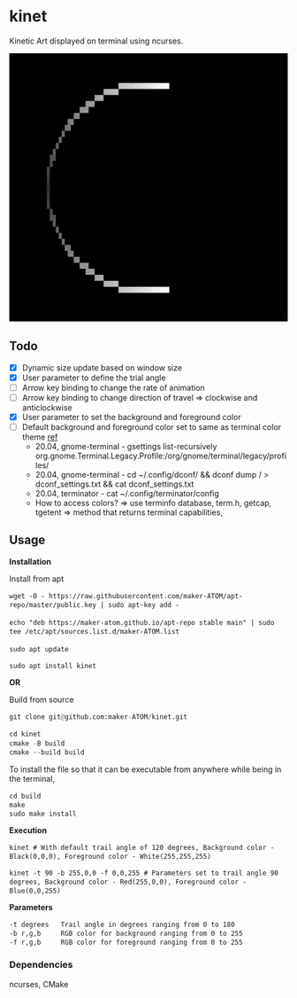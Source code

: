 # kinet

Kinetic Art displayed on terminal using ncurses.

<p align="center">
	<img src="images/demo.gif" width="600"/>
</p>


## Todo

- [x] Dynamic size update based on window size
- [x] User parameter to define the trial angle
- [ ] Arrow key binding to change the rate of animation
- [ ] Arrow key binding to change direction of travel => clockwise and anticlockwise
- [x] User parameter to set the background and foreground color
- [ ] Default background and foreground color set to same as terminal color theme [ref](https://github.com/htop-dev/htop/tree/main)
  - 20.04, gnome-terminal - gsettings list-recursively org.gnome.Terminal.Legacy.Profile:/org/gnome/terminal/legacy/profiles/
  - 20.04, gnome-terminal - cd ~/.config/dconf/ && dconf dump / > dconf_settings.txt && cat dconf_settings.txt
  - 20.04, terminator - cat ~/.config/terminator/config
  - How to access colors? => use terminfo database, term.h, getcap, tgetent => method that returns terminal capabilities,

## Usage

**Installation**

Install from apt

```
wget -O - https://raw.githubusercontent.com/maker-ATOM/apt-repo/master/public.key | sudo apt-key add -

echo "deb https://maker-atom.github.io/apt-repo stable main" | sudo tee /etc/apt/sources.list.d/maker-ATOM.list

sudo apt update
```

```
sudo apt install kinet
```

**OR**

Build from source

```py
git clone git@github.com:maker-ATOM/kinet.git
```
```py
cd kinet
cmake -B build
cmake --build build
```

To install the file so that it can be executable from anywhere while being in the terminal,

```
cd build
make
sudo make install
```


**Execution**

```
kinet # With default trail angle of 120 degrees, Background color - Black(0,0,0), Foreground color - White(255,255,255)
```

```
kinet -t 90 -b 255,0,0 -f 0,0,255 # Parameters set to trail angle 90 degrees, Background color - Red(255,0,0), Foreground color - Blue(0,0,255)
```

**Parameters**

```
-t degrees   Trail angle in degrees ranging from 0 to 180
-b r,g,b     RGB color for background ranging from 0 to 255
-f r,g,b     RGB color for foreground ranging from 0 to 255

```

### Dependencies
ncurses, CMake